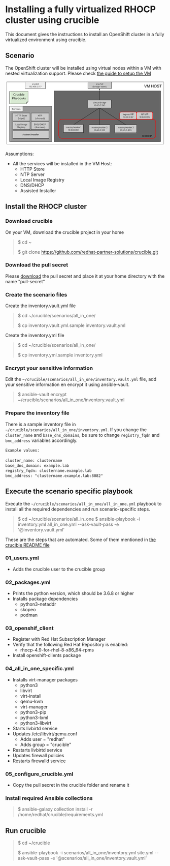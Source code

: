 # Installing a fully virtualized RHOCP cluster using crucible

This document gives the instructions to install an OpenShift cluster in a fully virtualized 
environment using crucible.

## Scenario

The OpenShift cluster will be installed using virtual nodes within a VM with nested virtualization 
support. Please check [the guide to setup the VM](how_to_configure_bastion_vm.md)

![](all_in_one.png)

Assumptions:
- All the services will be installed in the VM Host:
    - HTTP Store
    - NTP Server
    - Local Image Registry
    - DNS/DHCP
    - Assisted Installer

## Install the RHOCP cluster

### Download crucible 

On your VM, download the crucible project in your home

> $ cd ~
> 
> $ git clone https://github.com/redhat-partner-solutions/crucible.git

### Download the pull secret

Please [download](https://console.redhat.com/openshift/install/metal/installer-provisioned)
the pull secret and place it at your home directory with the name "pull-secret"

### Create the scenario files

Create the inventory.vault.yml file

> $ cd ~/crucible/scenarios/all_in_one/
> 
> $ cp inventory.vault.yml.sample inventory.vault.yml

Create the inventory.yml file

> $ cd ~/crucible/scenarios/all_in_one/
> 
> $ cp inventory.yml.sample inventory.yml

### Encrypt your sensitive information

Edit the `~/crucible/scenarios/all_in_one/inventory.vault.yml` file, add your sensitive
information en encrypt it using ansible-vault.

> $ ansible-vault encrypt ~/crucible/scenarios/all_in_one/inventory.vault.yml

### Prepare the inventory file

There is a sample inventory file in `~/crucible/scenarios/all_in_one/inventory.yml`. If you change
the `cluster_name` and `base_dns_domains`, be sure to change `registry_fqdn` and `bmc_address` variables 
accordingly.

    Example values:

    cluster_name: clustername
    base_dns_domain: example.lab
    registry_fqdn: clustername.example.lab
    bmc_address: "clustername.example.lab:8082"

## Execute the scenario specific playbook

Execute the `~/crucible/scenarios/all_in_one/all_in_one.yml` playbook to install all the required dependencies 
and run scenario-specific steps.

> $ cd ~/crucible/scenarios/all_in_one
> $ ansible-playbook -i inventory.yml all_in_one.yml --ask-vault-pass -e '@inventory.vault.yml'

These are the steps that are automated. Some of them mentioned in [the crucible README file](../../../README.md)

### 01_users.yml

- Adds the crucible user to the crucible group

### 02_packages.yml

- Prints the python version, which should be 3.6.8 or higher
- Installs package dependencies
   - python3-netaddr 
   - skopeo 
   - podman

### 03_openshif_client

- Register with Red Hat Subscription Manager
- Verify that the following Red Hat Repository is enabled:
  - rhocp-4.9-for-rhel-8-x86_64-rpms
- Install openshift-clients package

### 04_all_in_one_specific.yml

- Installs virt-manager packages
  - python3
  - libvirt
  - virt-install
  - qemu-kvm
  - virt-manager
  - python3-pip
  - python3-lxml
  - python3-libvirt
- Starts livbirtd service
- Updates /etc/libvirt/qemu.conf
  - Adds user = "redhat"
  - Adds group = "crucible"
- Restarts livbirtd service
- Updates firewall policies
- Restarts firewalld service

### 05_configure_crucible.yml

- Copy the pull secret in the crucible folder and rename it

### Install required Ansible collections

> $ ansible-galaxy collection install -r /home/redhat/crucible/requirements.yml

## Run crucible

> $ cd ~/crucible
> 
> $ ansible-playbook -i scenarios/all_in_one/inventory.yml site.yml --ask-vault-pass -e '@scenarios/all_in_one/inventory.vault.yml'